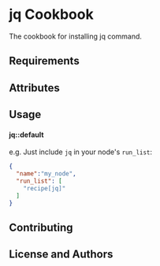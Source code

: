 jq Cookbook
===========
The cookbook for installing jq command.

Requirements
------------

Attributes
----------

Usage
-----
#### jq::default
e.g.
Just include `jq` in your node's `run_list`:

```json
{
  "name":"my_node",
  "run_list": [
    "recipe[jq]"
  ]
}
```

Contributing
------------

License and Authors
-------------------
